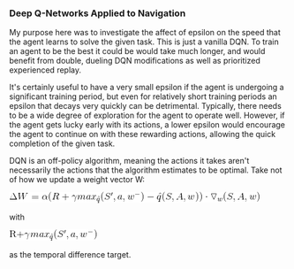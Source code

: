 ### Deep Q-Networks Applied to Navigation

My purpose here was to investigate the affect of epsilon on the speed that the agent learns to solve the given task. This is just a vanilla DQN. To train an agent to be the best it could be would take much longer, and would benefit from double, dueling DQN modifications as well as prioritized experienced replay.

It's certainly useful to have a very small epsilon if the agent is undergoing a significant training period, but even for relatively short training periods an epsilon that decays very quickly can be detrimental. Typically, there needs to be a wide degree of exploration for the agent to operate well. However, if the agent gets lucky early with its actions, a lower epsilon would encourage the agent to continue on with these rewarding actions, allowing the quick completion of the given task. 

DQN is an off-policy algorithm, meaning the actions it takes aren't necessarily the actions that the algorithm estimates to be optimal. Take not of how we update a weight vector W:

![](uploads/dqn1.png)

with

![](uploads/dqn2.png)

as the temporal difference target.
